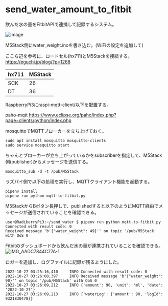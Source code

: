 # send_water_amount_to_fitbit
飲んだ水の量をFitbitAPIで連携して記録するシステム。

![image](https://user-images.githubusercontent.com/20674685/146415672-ab0f6ceb-f8d2-4621-a3ab-5782d58a2e74.png)

M5Stack側にwater_weight.inoを書き込む。(WiFiの設定を追加して)

ここら辺を参考に、ロードセル(hx711)とM5Stackを接続する。
https://eguchi.jp/blog/?p=1268

| hx711 | M5Stack |
| -- | --- |
| SCK   | 26      |
| DT    | 36      |

RaspberryPi3にraspi-mqtt-client/以下を配置する。

paho-mqtt
https://www.eclipse.org/paho/index.php?page=clients/python/index.php 

mosquittoでMQTTブローカーを立ち上げておく。

```
sudo apt install mosquitto mosquitto-clients
sudo service mosquitto start
```

ちゃんとブローカーが立ち上がっているかをsubscriberを指定して、M5Stack側(publisher)からメッセージを送信する。
```
mosquitto_sub -d -t /pub/M5Stack
```

ラズパイ側で以下の処理を実行し、MQTTクライアント機能を起動する。
```
pipenv install 
pipenv run python mqtt-to-fitbit.py 
```

M5StackからBボタン長押しで、publishedすると以下のようにMQTT経由でメッセージが送信されていることを確認できる。
```
user@RadiberryPi3:~/send_water $ pipenv run python mqtt-to-fitbit.py
Connected with result code: 0
Received message 'b'{"water_weight": 49}'' on topic '/pub/M5Stack' with QoS 0
```

Fitbitのダッシュボードから飲んだ水の量が連携されていることを確認できる。
![IMG_AADC7844C77A-1](https://user-images.githubusercontent.com/20674685/146418922-078b0105-b0af-4e6e-8832-86f3d01b1d50.jpeg)

ロガーを追加し、ログファイルに記録が残るようにした。

```
2022-10-27 03:25:16,410     INFO Connected with result code: 0
2022-10-27 03:26:08,397     INFO Received message 'b'{"water_weight": 90}'' on topic '/pub/M5Stack' with QoS 0
2022-10-27 03:26:09,212     INFO {'amount': 90, 'unit': 'ml', 'date': '2022-10-27'}
2022-10-27 03:26:09,213     INFO {'waterLog': {'amount': 90, 'logId': 9321830478}}
```
